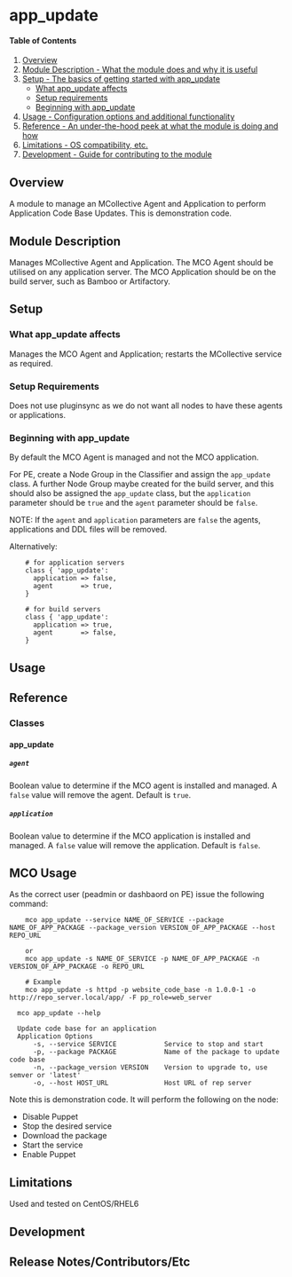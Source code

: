 # app_update

#### Table of Contents

1. [Overview](#overview)
2. [Module Description - What the module does and why it is useful](#module-description)
3. [Setup - The basics of getting started with app_update](#setup)
    * [What app_update affects](#what-app_update-affects)
    * [Setup requirements](#setup-requirements)
    * [Beginning with app_update](#beginning-with-app_update)
4. [Usage - Configuration options and additional functionality](#usage)
5. [Reference - An under-the-hood peek at what the module is doing and how](#reference)
5. [Limitations - OS compatibility, etc.](#limitations)
6. [Development - Guide for contributing to the module](#development)

## Overview

A module to manage an MCollective Agent and Application to perform Application Code Base Updates.
This is demonstration code.

## Module Description

Manages MCollective Agent and Application.
The MCO Agent should be utilised on any application server.
The MCO Application should be on the build server, such as Bamboo or Artifactory.

## Setup

### What app_update affects

Manages the MCO Agent and Application; restarts the MCollective service as required.

### Setup Requirements

Does not use pluginsync as we do not want all nodes to have these agents or applications.

### Beginning with app_update

By default the MCO Agent is managed and not the MCO application.

For PE, create a Node Group in the Classifier and assign the `app_update` class.
A further Node Group maybe created for the build server, and this should also be assigned the 
`app_update` class, but the `application` parameter should be `true` and the `agent` parameter
should be `false`.

NOTE: If the `agent` and `application` parameters are `false` the agents, applications and DDL files will be removed.

Alternatively: 
```puppet
    # for application servers
    class { 'app_update':
      application => false,
      agent       => true,
    }

    # for build servers
    class { 'app_update':
      application => true,
      agent       => false,
    }
```

## Usage

## Reference

### Classes

#### app_update

##### `agent`
Boolean value to determine if the MCO agent is installed and managed.
A `false` value will remove the agent.
Default is `true`.

##### `application`
Boolean value to determine if the MCO application is installed and managed.
A `false` value will remove the application.
Default is `false`.

## MCO Usage

As the correct user (peadmin or dashbaord on PE) issue the following command:
```puppet
    mco app_update --service NAME_OF_SERVICE --package NAME_OF_APP_PACKAGE --package_version VERSION_OF_APP_PACKAGE --host REPO_URL

    or
    mco app_update -s NAME_OF_SERVICE -p NAME_OF_APP_PACKAGE -n VERSION_OF_APP_PACKAGE -o REPO_URL

    # Example
    mco app_update -s httpd -p website_code_base -n 1.0.0-1 -o http://repo_server.local/app/ -F pp_role=web_server
```

```puppet
  mco app_update --help

  Update code base for an application
  Application Options
      -s, --service SERVICE            Service to stop and start
      -p, --package PACKAGE            Name of the package to update code base
      -n, --package_version VERSION    Version to upgrade to, use semver or 'latest'
      -o, --host HOST_URL              Host URL of rep server
```

Note this is demonstration code.  It will perform the following on the node:
* Disable Puppet
* Stop the desired service
* Download the package
* Start the service
* Enable Puppet

## Limitations

Used and tested on CentOS/RHEL6

## Development

## Release Notes/Contributors/Etc

